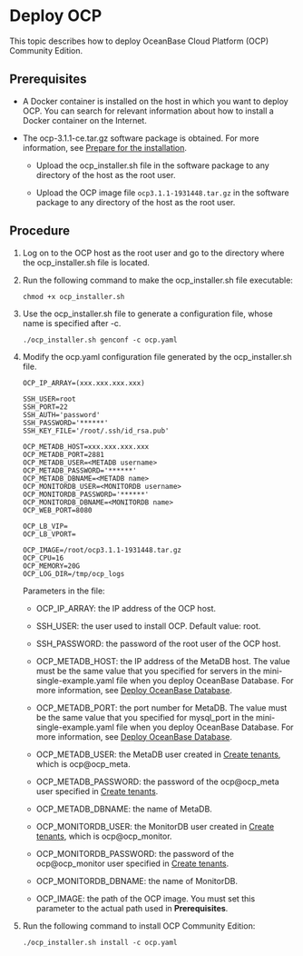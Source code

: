 Deploy OCP
===============================

This topic describes how to deploy OceanBase Cloud Platform (OCP) Community Edition.

Prerequisites
----------------------------------

* A Docker container is installed on the host in which you want to deploy OCP. You can search for relevant information about how to install a Docker container on the Internet.






<!-- -->

* The ocp-3.1.1-ce.tar.gz software package is obtained. For more information, see [Prepare for the installation](../2.deployment-guide/4.installation-preparation.md).

  * Upload the ocp_installer.sh file in the software package to any directory of the host as the root user.



  * Upload the OCP image file `ocp3.1.1-1931448.tar.gz` in the software package to any directory of the host as the root user.









Procedure
------------------------------

1. Log on to the OCP host as the root user and go to the directory where the ocp_installer.sh file is located.



2. Run the following command to make the ocp_installer.sh file executable:

   ```shell
   chmod +x ocp_installer.sh
   ```



3. Use the ocp_installer.sh file to generate a configuration file, whose name is specified after -c.

   ```shell
   ./ocp_installer.sh genconf -c ocp.yaml
   ```



4. Modify the ocp.yaml configuration file generated by the ocp_installer.sh file.

   ```shell
   OCP_IP_ARRAY=(xxx.xxx.xxx.xxx)

   SSH_USER=root
   SSH_PORT=22
   SSH_AUTH='password'
   SSH_PASSWORD='******'
   SSH_KEY_FILE='/root/.ssh/id_rsa.pub'

   OCP_METADB_HOST=xxx.xxx.xxx.xxx
   OCP_METADB_PORT=2881
   OCP_METADB_USER=<METADB username>
   OCP_METADB_PASSWORD='******'
   OCP_METADB_DBNAME=<METADB name>
   OCP_MONITORDB_USER=<MONITORDB username>
   OCP_MONITORDB_PASSWORD='******'
   OCP_MONITORDB_DBNAME=<MONITORDB name>
   OCP_WEB_PORT=8080

   OCP_LB_VIP=
   OCP_LB_VPORT=

   OCP_IMAGE=/root/ocp3.1.1-1931448.tar.gz
   OCP_CPU=16
   OCP_MEMORY=20G
   OCP_LOG_DIR=/tmp/ocp_logs
   ```



   Parameters in the file:
   * OCP_IP_ARRAY: the IP address of the OCP host.



   * SSH_USER: the user used to install OCP. Default value: root.



   * SSH_PASSWORD: the password of the root user of the OCP host.



   * OCP_METADB_HOST: the IP address of the MetaDB host. The value must be the same value that you specified for servers in the mini-single-example.yaml file when you deploy OceanBase Database. For more information, see [Deploy OceanBase Database](5.prepare-metadb-and-monitordb/2.deploy-the-oceanbase-database.md).



   * OCP_METADB_PORT: the port number for MetaDB. The value must be the same value that you specified for mysql_port in the mini-single-example.yaml file when you deploy OceanBase Database. For more information, see [Deploy OceanBase Database](5.prepare-metadb-and-monitordb/2.deploy-the-oceanbase-database.md).



   * OCP_METADB_USER: the MetaDB user created in [Create tenants](5.prepare-metadb-and-monitordb/3.deploy-create-a-tenant.md), which is ocp@ocp_meta.



   * OCP_METADB_PASSWORD: the password of the ocp@ocp_meta user specified in [Create tenants](5.prepare-metadb-and-monitordb/3.deploy-create-a-tenant.md).



   * OCP_METADB_DBNAME: the name of MetaDB.



   * OCP_MONITORDB_USER: the MonitorDB user created in [Create tenants](5.prepare-metadb-and-monitordb/3.deploy-create-a-tenant.md), which is ocp@ocp_monitor.



   * OCP_MONITORDB_PASSWORD: the password of the ocp@ocp_monitor user specified in [Create tenants](5.prepare-metadb-and-monitordb/3.deploy-create-a-tenant.md).



   * OCP_MONITORDB_DBNAME: the name of MonitorDB.



   * OCP_IMAGE: the path of the OCP image. You must set this parameter to the actual path used in **Prerequisites**.






5. Run the following command to install OCP Community Edition:

   ```shell
   ./ocp_installer.sh install -c ocp.yaml
   ```
